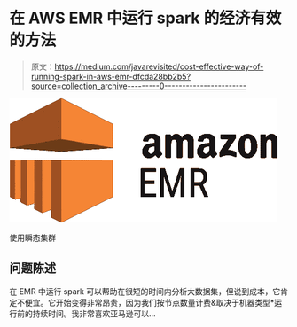 # 在 AWS EMR 中运行 spark 的经济有效的方法

> 原文：<https://medium.com/javarevisited/cost-effective-way-of-running-spark-in-aws-emr-dfcda28bb2b5?source=collection_archive---------0----------------------->

![](img/2a4be5d127cdb2917bbe6c76dab2beb6.png)

使用瞬态集群

## 问题陈述

在 EMR 中运行 spark 可以帮助在很短的时间内分析大数据集，但说到成本，它肯定不便宜。它开始变得非常昂贵，因为我们按节点数量计费&取决于机器类型*运行前的持续时间。我非常喜欢亚马逊可以…